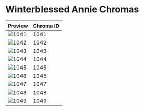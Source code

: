 # Winterblessed Annie Chromas

| Preview | Chroma ID |
|---------|-----------|
| ![1041](https://raw.communitydragon.org/latest/plugins/rcp-be-lol-game-data/global/default/v1/champion-chroma-images/1/1041.png) | 1041 |
| ![1042](https://raw.communitydragon.org/latest/plugins/rcp-be-lol-game-data/global/default/v1/champion-chroma-images/1/1042.png) | 1042 |
| ![1043](https://raw.communitydragon.org/latest/plugins/rcp-be-lol-game-data/global/default/v1/champion-chroma-images/1/1043.png) | 1043 |
| ![1044](https://raw.communitydragon.org/latest/plugins/rcp-be-lol-game-data/global/default/v1/champion-chroma-images/1/1044.png) | 1044 |
| ![1045](https://raw.communitydragon.org/latest/plugins/rcp-be-lol-game-data/global/default/v1/champion-chroma-images/1/1045.png) | 1045 |
| ![1046](https://raw.communitydragon.org/latest/plugins/rcp-be-lol-game-data/global/default/v1/champion-chroma-images/1/1046.png) | 1046 |
| ![1047](https://raw.communitydragon.org/latest/plugins/rcp-be-lol-game-data/global/default/v1/champion-chroma-images/1/1047.png) | 1047 |
| ![1048](https://raw.communitydragon.org/latest/plugins/rcp-be-lol-game-data/global/default/v1/champion-chroma-images/1/1048.png) | 1048 |
| ![1049](https://raw.communitydragon.org/latest/plugins/rcp-be-lol-game-data/global/default/v1/champion-chroma-images/1/1049.png) | 1049 |